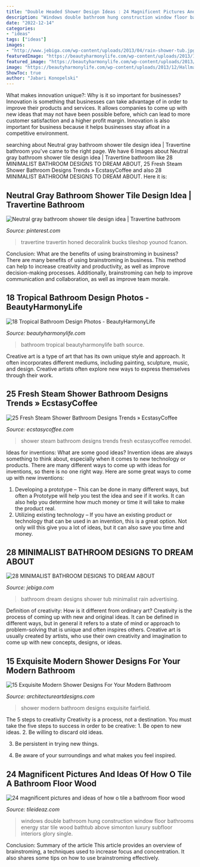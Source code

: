 ```yaml
---
title: "Double Headed Shower Design Ideas : 24 Magnificent Pictures And Ideas Of How O Tile A Bathroom Floor Wood"
description: "Windows double bathroom hung construction window floor bathrooms energy star tile wood bathtub above simonton luxury subfloor interiors glory single"
date: "2022-12-14"
categories:
- "ideas"
tags: ["ideas"]
images:
- "http://www.jebiga.com/wp-content/uploads/2013/04/rain-shower-tub.jpg"
featuredImage: "https://beautyharmonylife.com/wp-content/uploads/2013/12/Hallman-Bath-.jpg"
featured_image: "https://beautyharmonylife.com/wp-content/uploads/2013/12/Hallman-Bath-.jpg"
image: "https://beautyharmonylife.com/wp-content/uploads/2013/12/Hallman-Bath-.jpg"
ShowToc: true
author: "Jabari Konopelski"
---
```



What makes innovation unique?: Why is it so important for businesses?
Innovation is something that businesses can take advantage of in order to improve their products and services. It allows companies to come up with new ideas that may not have been possible before, which can lead to more customer satisfaction and a higher profit margin. Innovation is also important for business because it helps businesses stay afloat in a competitive environment.

	

		
searching about Neutral gray bathroom shower tile design idea | Travertine bathroom you've came to the right page. We have 6 Images about Neutral gray bathroom shower tile design idea | Travertine bathroom like 28 MINIMALIST BATHROOM DESIGNS TO DREAM ABOUT, 25 Fresh Steam Shower Bathroom Designs Trends » EcstasyCoffee and also 28 MINIMALIST BATHROOM DESIGNS TO DREAM ABOUT. Here it is:
		
    
## Neutral Gray Bathroom Shower Tile Design Idea | Travertine Bathroom

<img loading=lazy src="https://i.pinimg.com/736x/8f/0c/05/8f0c056099e795bbc5a3615e2d99664b.jpg" onerror="this.onerror=null;this.src='https://tse3.mm.bing.net/th?id=OIP.uVFJRDWZ7IcMDM2E6NPedwHaKu&amp;pid=15.1';" alt="Neutral gray bathroom shower tile design idea | Travertine bathroom">

_Source: pinterest.com_

>travertine travertin honed decoralink bucks tileshop younod fcanon. 

	

Conclusion: What are the benefits of using brainstroming in business?
There are many benefits of using brainstroming in business. This method can help to increase creativity and productivity, as well as improve decision-making processes. Additionally, brainstroming can help to improve communication and collaboration, as well as improve team morale.

    
## 18 Tropical Bathroom Design Photos - BeautyHarmonyLife

<img loading=lazy src="https://beautyharmonylife.com/wp-content/uploads/2013/12/Hallman-Bath-.jpg" onerror="this.onerror=null;this.src='https://tse3.mm.bing.net/th?id=OIP.Z7yt2Ocivp0yb1A7zd9argHaFu&amp;pid=15.1';" alt="18 Tropical Bathroom Design Photos - BeautyHarmonyLife">

_Source: beautyharmonylife.com_

>bathroom tropical beautyharmonylife bath source. 

	

Creative art is a type of art that has its own unique style and approach. It often incorporates different mediums, including painting, sculpture, music, and design. Creative artists often explore new ways to express themselves through their work.

    
## 25 Fresh Steam Shower Bathroom Designs Trends » EcstasyCoffee

<img loading=lazy src="https://i2.wp.com/www.ecstasycoffee.com/wp-content/uploads/2016/11/shower-steam.jpg?resize=495%2C702" onerror="this.onerror=null;this.src='https://tse1.mm.bing.net/th?id=OIP.oq2_UmW_PaW2kfVW_cwbYgHaKg&amp;pid=15.1';" alt="25 Fresh Steam Shower Bathroom Designs Trends » EcstasyCoffee">

_Source: ecstasycoffee.com_

>shower steam bathroom designs trends fresh ecstasycoffee remodel. 

	

Ideas for inventions: What are some good ideas?
Invention ideas are always something to think about, especially when it comes to new technology or products. There are many different ways to come up with ideas for inventions, so there is no one right way. Here are some great ways to come up with new inventions: 
1. Developing a prototype – This can be done in many different ways, but often a Prototype will help you test the idea and see if it works. It can also help you determine how much money or time it will take to make the product real. 
2. Utilizing existing technology – If you have an existing product or technology that can be used in an invention, this is a great option. Not only will this give you a lot of ideas, but it can also save you time and money. 

    
## 28 MINIMALIST BATHROOM DESIGNS TO DREAM ABOUT

<img loading=lazy src="http://www.jebiga.com/wp-content/uploads/2013/04/rain-shower-tub.jpg" onerror="this.onerror=null;this.src='https://tse3.mm.bing.net/th?id=OIP.76XQNnzwhL0hvfiIKfBUpgHaLH&amp;pid=15.1';" alt="28 MINIMALIST BATHROOM DESIGNS TO DREAM ABOUT">

_Source: jebiga.com_

>bathroom dream designs shower tub minimalist rain advertising. 

	

Definition of creativity: How is it different from ordinary art?
Creativity is the process of coming up with new and original ideas. It can be defined in different ways, but in general it refers to a state of mind or approach to problem-solving that is unique and often inspires others. Creative art is usually created by artists, who use their own creativity and imagination to come up with new concepts, designs, or ideas.

    
## 15 Exquisite Modern Shower Designs For Your Modern Bathroom

<img loading=lazy src="https://www.architectureartdesigns.com/wp-content/uploads/2014/09/15-Exquisite-Modern-Shower-Designs-For-Your-Modern-Bathroom-10-630x950.jpg" onerror="this.onerror=null;this.src='https://tse3.mm.bing.net/th?id=OIP.JBjKWyr7BPmpFQRUFZ72KAHaLK&amp;pid=15.1';" alt="15 Exquisite Modern Shower Designs For Your Modern Bathroom">

_Source: architectureartdesigns.com_

>shower modern bathroom designs exquisite fairfield. 

	

The 5 steps to creativity
Creativity is a process, not a destination. You must take the five steps to success in order to be creative: 1. Be open to new ideas.
2. Be willing to discard old ideas.

3. Be persistent in trying new things.

4. Be aware of your surroundings and what makes you feel inspired.


    
## 24 Magnificent Pictures And Ideas Of How O Tile A Bathroom Floor Wood

<img loading=lazy src="http://www.tileideaz.com/wp-content/uploads/2015/09/123.jpg" onerror="this.onerror=null;this.src='https://tse1.mm.bing.net/th?id=OIP.O74xT1BoyXzDzbcd2Q_6FAHaIR&amp;pid=15.1';" alt="24 magnificent pictures and ideas of how o tile a bathroom floor wood">

_Source: tileideaz.com_

>windows double bathroom hung construction window floor bathrooms energy star tile wood bathtub above simonton luxury subfloor interiors glory single. 

	

Conclusion: Summary of the article
This article provides an overview of brainstroming, a techniques used to increase focus and concentration. It also shares some tips on how to use brainstroming effectively.

